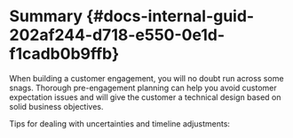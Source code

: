# Summary {#docs-internal-guid-202af244-d718-e550-0e1d-f1cadb0b9ffb}

When building a customer engagement, you will no doubt run across some snags. Thorough pre-engagement planning can help you avoid customer expectation issues and will give the customer a technical design based on solid business objectives.

Tips for dealing with uncertainties and timeline adjustments:


